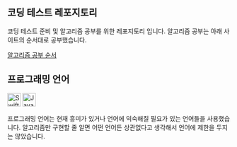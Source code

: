 ## 코딩 테스트 레포지토리

코딩 테스트 준비 및 알고리즘 공부를 위한 레포지토리 입니다.
알고리즘 공부는 아래 사이트의 순서대로 공부했습니다.

[알고리즘 공부 순서](https://patiencelee.tistory.com/1072)

## 프로그래밍 언어

<img src="https://img.shields.io/badge/swift-F54A2A?style=for-the-badge&logo=swift&logoColor=white" height="30" alt="Swift logo"  />
<img src="https://img.shields.io/badge/JavaScript-F7DF1E?style=for-the-badge&logo=JavaScript&logoColor=white" height="30" alt="Javascript logo"  />

프로그래밍 언어는 현재 흥미가 있거나 언어에 익숙해질 필요가 있는 언어들을 사용했습니다.
알고리즘만 구현할 줄 알면 어떤 언어든 상관없다고 생각해서 언어에 제한을 두지는 않았습니다.